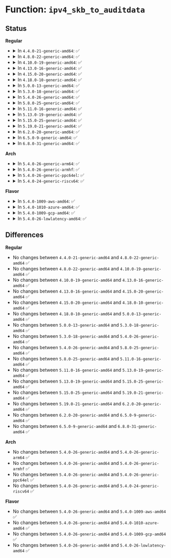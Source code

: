 # Function: <code>ipv4_skb_to_auditdata</code>

## Status
<b>Regular</b>
<ul>
<li>
<details>
<summary>In <code>4.4.0-21-generic-amd64</code>: ✅</summary>

```c
int ipv4_skb_to_auditdata(struct sk_buff * skb, struct common_audit_data * ad, u8 * proto)
```

```json
{
  "name": "ipv4_skb_to_auditdata",
  "collision_type": "Unique Global",
  "inline_type": "No",
  "funcs": [
    {
      "addr": 18446744071582409152,
      "name": "ipv4_skb_to_auditdata",
      "external": true,
      "loc": "security/lsm_audit.c:42",
      "file": "security/lsm_audit.c",
      "inline": "seen, unknown",
      "caller_inline": [],
      "caller_func": [
        "security/smack/smack_lsm.c:smack_inet_conn_request",
        "security/smack/smack_lsm.c:smack_socket_sock_rcv_skb"
      ]
    }
  ],
  "symbols": [
    {
      "addr": 18446744071582409152,
      "name": "ipv4_skb_to_auditdata",
      "section": ".text",
      "bind": "STB_GLOBAL",
      "size": 151
    }
  ]
}
```
</details>
</li>
<li>
<details>
<summary>In <code>4.8.0-22-generic-amd64</code>: ✅</summary>

```c
int ipv4_skb_to_auditdata(struct sk_buff * skb, struct common_audit_data * ad, u8 * proto)
```

```json
{
  "name": "ipv4_skb_to_auditdata",
  "collision_type": "Unique Global",
  "inline_type": "No",
  "funcs": [
    {
      "addr": 18446744071582630560,
      "name": "ipv4_skb_to_auditdata",
      "external": true,
      "loc": "security/lsm_audit.c:42",
      "file": "security/lsm_audit.c",
      "inline": "seen, unknown",
      "caller_inline": [],
      "caller_func": [
        "security/smack/smack_lsm.c:smack_inet_conn_request",
        "security/smack/smack_lsm.c:smack_socket_sock_rcv_skb"
      ]
    }
  ],
  "symbols": [
    {
      "addr": 18446744071582630560,
      "name": "ipv4_skb_to_auditdata",
      "section": ".text",
      "bind": "STB_GLOBAL",
      "size": 151
    }
  ]
}
```
</details>
</li>
<li>
<details>
<summary>In <code>4.10.0-19-generic-amd64</code>: ✅</summary>

```c
int ipv4_skb_to_auditdata(struct sk_buff * skb, struct common_audit_data * ad, u8 * proto)
```

```json
{
  "name": "ipv4_skb_to_auditdata",
  "collision_type": "Unique Global",
  "inline_type": "No",
  "funcs": [
    {
      "addr": 18446744071582723664,
      "name": "ipv4_skb_to_auditdata",
      "external": true,
      "loc": "security/lsm_audit.c:42",
      "file": "security/lsm_audit.c",
      "inline": "seen, unknown",
      "caller_inline": [],
      "caller_func": [
        "security/smack/smack_lsm.c:smack_inet_conn_request",
        "security/smack/smack_lsm.c:smack_socket_sock_rcv_skb"
      ]
    }
  ],
  "symbols": [
    {
      "addr": 18446744071582723664,
      "name": "ipv4_skb_to_auditdata",
      "section": ".text",
      "bind": "STB_GLOBAL",
      "size": 151
    }
  ]
}
```
</details>
</li>
<li>
<details>
<summary>In <code>4.13.0-16-generic-amd64</code>: ✅</summary>

```c
int ipv4_skb_to_auditdata(struct sk_buff * skb, struct common_audit_data * ad, u8 * proto)
```

```json
{
  "name": "ipv4_skb_to_auditdata",
  "collision_type": "Unique Global",
  "inline_type": "No",
  "funcs": [
    {
      "addr": 18446744071582816288,
      "name": "ipv4_skb_to_auditdata",
      "external": true,
      "loc": "security/lsm_audit.c:42",
      "file": "security/lsm_audit.c",
      "inline": "seen, unknown",
      "caller_inline": [],
      "caller_func": [
        "security/smack/smack_lsm.c:smack_inet_conn_request",
        "security/smack/smack_lsm.c:smack_socket_sock_rcv_skb"
      ]
    }
  ],
  "symbols": [
    {
      "addr": 18446744071582816288,
      "name": "ipv4_skb_to_auditdata",
      "section": ".text",
      "bind": "STB_GLOBAL",
      "size": 151
    }
  ]
}
```
</details>
</li>
<li>
<details>
<summary>In <code>4.15.0-20-generic-amd64</code>: ✅</summary>

```c
int ipv4_skb_to_auditdata(struct sk_buff * skb, struct common_audit_data * ad, u8 * proto)
```

```json
{
  "name": "ipv4_skb_to_auditdata",
  "collision_type": "Unique Global",
  "inline_type": "No",
  "funcs": [
    {
      "addr": 18446744071582973104,
      "name": "ipv4_skb_to_auditdata",
      "external": true,
      "loc": "security/lsm_audit.c:42",
      "file": "security/lsm_audit.c",
      "inline": "seen, unknown",
      "caller_inline": [],
      "caller_func": [
        "security/smack/smack_lsm.c:smack_inet_conn_request",
        "security/smack/smack_lsm.c:smack_socket_sock_rcv_skb"
      ]
    }
  ],
  "symbols": [
    {
      "addr": 18446744071582973104,
      "name": "ipv4_skb_to_auditdata",
      "section": ".text",
      "bind": "STB_GLOBAL",
      "size": 151
    }
  ]
}
```
</details>
</li>
<li>
<details>
<summary>In <code>4.18.0-10-generic-amd64</code>: ✅</summary>

```c
int ipv4_skb_to_auditdata(struct sk_buff * skb, struct common_audit_data * ad, u8 * proto)
```

```json
{
  "name": "ipv4_skb_to_auditdata",
  "collision_type": "Unique Global",
  "inline_type": "No",
  "funcs": [
    {
      "addr": 18446744071583175264,
      "name": "ipv4_skb_to_auditdata",
      "external": true,
      "loc": "security/lsm_audit.c:42",
      "file": "security/lsm_audit.c",
      "inline": "seen, unknown",
      "caller_inline": [],
      "caller_func": [
        "security/smack/smack_lsm.c:smack_inet_conn_request",
        "security/smack/smack_lsm.c:smack_socket_sock_rcv_skb"
      ]
    }
  ],
  "symbols": [
    {
      "addr": 18446744071583175264,
      "name": "ipv4_skb_to_auditdata",
      "section": ".text",
      "bind": "STB_GLOBAL",
      "size": 151
    }
  ]
}
```
</details>
</li>
<li>
<details>
<summary>In <code>5.0.0-13-generic-amd64</code>: ✅</summary>

```c
int ipv4_skb_to_auditdata(struct sk_buff * skb, struct common_audit_data * ad, u8 * proto)
```

```json
{
  "name": "ipv4_skb_to_auditdata",
  "collision_type": "Unique Global",
  "inline_type": "No",
  "funcs": [
    {
      "addr": 18446744071583291648,
      "name": "ipv4_skb_to_auditdata",
      "external": true,
      "loc": "security/lsm_audit.c:42",
      "file": "security/lsm_audit.c",
      "inline": "seen, unknown",
      "caller_inline": [],
      "caller_func": [
        "security/smack/smack_lsm.c:smack_inet_conn_request",
        "security/smack/smack_lsm.c:smack_socket_sock_rcv_skb"
      ]
    }
  ],
  "symbols": [
    {
      "addr": 18446744071583291648,
      "name": "ipv4_skb_to_auditdata",
      "section": ".text",
      "bind": "STB_GLOBAL",
      "size": 151
    }
  ]
}
```
</details>
</li>
<li>
<details>
<summary>In <code>5.3.0-18-generic-amd64</code>: ✅</summary>

```c
int ipv4_skb_to_auditdata(struct sk_buff * skb, struct common_audit_data * ad, u8 * proto)
```

```json
{
  "name": "ipv4_skb_to_auditdata",
  "collision_type": "Unique Global",
  "inline_type": "No",
  "funcs": [
    {
      "addr": 18446744071583478976,
      "name": "ipv4_skb_to_auditdata",
      "external": true,
      "loc": "security/lsm_audit.c:39",
      "file": "security/lsm_audit.c",
      "inline": "seen, unknown",
      "caller_inline": [],
      "caller_func": [
        "security/smack/smack_lsm.c:smack_inet_conn_request",
        "security/smack/smack_lsm.c:smack_socket_sock_rcv_skb"
      ]
    }
  ],
  "symbols": [
    {
      "addr": 18446744071583478976,
      "name": "ipv4_skb_to_auditdata",
      "section": ".text",
      "bind": "STB_GLOBAL",
      "size": 155
    }
  ]
}
```
</details>
</li>
<li>
<details>
<summary>In <code>5.4.0-26-generic-amd64</code>: ✅</summary>

```c
int ipv4_skb_to_auditdata(struct sk_buff * skb, struct common_audit_data * ad, u8 * proto)
```

```json
{
  "name": "ipv4_skb_to_auditdata",
  "collision_type": "Unique Global",
  "inline_type": "No",
  "funcs": [
    {
      "addr": 18446744071583584928,
      "name": "ipv4_skb_to_auditdata",
      "external": true,
      "loc": "security/lsm_audit.c:39",
      "file": "security/lsm_audit.c",
      "inline": "seen, unknown",
      "caller_inline": [],
      "caller_func": [
        "security/smack/smack_lsm.c:smack_inet_conn_request",
        "security/smack/smack_lsm.c:smack_socket_sock_rcv_skb"
      ]
    }
  ],
  "symbols": [
    {
      "addr": 18446744071583584928,
      "name": "ipv4_skb_to_auditdata",
      "section": ".text",
      "bind": "STB_GLOBAL",
      "size": 155
    }
  ]
}
```
</details>
</li>
<li>
<details>
<summary>In <code>5.8.0-25-generic-amd64</code>: ✅</summary>

```c
int ipv4_skb_to_auditdata(struct sk_buff * skb, struct common_audit_data * ad, u8 * proto)
```

```json
{
  "name": "ipv4_skb_to_auditdata",
  "collision_type": "Unique Global",
  "inline_type": "No",
  "funcs": [
    {
      "addr": 18446744071583937600,
      "name": "ipv4_skb_to_auditdata",
      "external": true,
      "loc": "security/lsm_audit.c:40",
      "file": "security/lsm_audit.c",
      "inline": "seen, unknown",
      "caller_inline": [],
      "caller_func": [
        "security/smack/smack_lsm.c:smack_inet_conn_request",
        "security/smack/smack_lsm.c:smack_socket_sock_rcv_skb"
      ]
    }
  ],
  "symbols": [
    {
      "addr": 18446744071583937600,
      "name": "ipv4_skb_to_auditdata",
      "section": ".text",
      "bind": "STB_GLOBAL",
      "size": 155
    }
  ]
}
```
</details>
</li>
<li>
<details>
<summary>In <code>5.11.0-16-generic-amd64</code>: ✅</summary>

```c
int ipv4_skb_to_auditdata(struct sk_buff * skb, struct common_audit_data * ad, u8 * proto)
```

```json
{
  "name": "ipv4_skb_to_auditdata",
  "collision_type": "Unique Global",
  "inline_type": "No",
  "funcs": [
    {
      "addr": 18446744071584057552,
      "name": "ipv4_skb_to_auditdata",
      "external": true,
      "loc": "security/lsm_audit.c:40",
      "file": "security/lsm_audit.c",
      "inline": "seen, unknown",
      "caller_inline": [],
      "caller_func": [
        "security/smack/smack_lsm.c:smack_inet_conn_request",
        "security/smack/smack_lsm.c:smack_socket_sock_rcv_skb"
      ]
    }
  ],
  "symbols": [
    {
      "addr": 18446744071584057552,
      "name": "ipv4_skb_to_auditdata",
      "section": ".text",
      "bind": "STB_GLOBAL",
      "size": 155
    }
  ]
}
```
</details>
</li>
<li>
<details>
<summary>In <code>5.13.0-19-generic-amd64</code>: ✅</summary>

```c
int ipv4_skb_to_auditdata(struct sk_buff * skb, struct common_audit_data * ad, u8 * proto)
```

```json
{
  "name": "ipv4_skb_to_auditdata",
  "collision_type": "Unique Global",
  "inline_type": "No",
  "funcs": [
    {
      "addr": 18446744071584085568,
      "name": "ipv4_skb_to_auditdata",
      "external": true,
      "loc": "security/lsm_audit.c:40",
      "file": "security/lsm_audit.c",
      "inline": "seen, unknown",
      "caller_inline": [],
      "caller_func": [
        "security/smack/smack_lsm.c:smack_inet_conn_request",
        "security/smack/smack_lsm.c:smack_socket_sock_rcv_skb"
      ]
    }
  ],
  "symbols": [
    {
      "addr": 18446744071584085568,
      "name": "ipv4_skb_to_auditdata",
      "section": ".text",
      "bind": "STB_GLOBAL",
      "size": 159
    }
  ]
}
```
</details>
</li>
<li>
<details>
<summary>In <code>5.15.0-25-generic-amd64</code>: ✅</summary>

```c
int ipv4_skb_to_auditdata(struct sk_buff * skb, struct common_audit_data * ad, u8 * proto)
```

```json
{
  "name": "ipv4_skb_to_auditdata",
  "collision_type": "Unique Global",
  "inline_type": "No",
  "funcs": [
    {
      "addr": 18446744071584458416,
      "name": "ipv4_skb_to_auditdata",
      "external": true,
      "loc": "security/lsm_audit.c:40",
      "file": "security/lsm_audit.c",
      "inline": "seen, unknown",
      "caller_inline": [],
      "caller_func": [
        "security/smack/smack_lsm.c:smack_inet_conn_request",
        "security/smack/smack_lsm.c:smack_socket_sock_rcv_skb"
      ]
    }
  ],
  "symbols": [
    {
      "addr": 18446744071584458416,
      "name": "ipv4_skb_to_auditdata",
      "section": ".text",
      "bind": "STB_GLOBAL",
      "size": 159
    }
  ]
}
```
</details>
</li>
<li>
<details>
<summary>In <code>5.19.0-21-generic-amd64</code>: ✅</summary>

```c
int ipv4_skb_to_auditdata(struct sk_buff * skb, struct common_audit_data * ad, u8 * proto)
```

```json
{
  "name": "ipv4_skb_to_auditdata",
  "collision_type": "Unique Global",
  "inline_type": "No",
  "funcs": [
    {
      "addr": 18446744071585092608,
      "name": "ipv4_skb_to_auditdata",
      "external": true,
      "loc": "security/lsm_audit.c:40",
      "file": "security/lsm_audit.c",
      "inline": "seen, unknown",
      "caller_inline": [],
      "caller_func": [
        "security/smack/smack_lsm.c:smack_inet_conn_request",
        "security/smack/smack_lsm.c:smack_socket_sock_rcv_skb"
      ]
    }
  ],
  "symbols": [
    {
      "addr": 18446744071585092608,
      "name": "ipv4_skb_to_auditdata",
      "section": ".text",
      "bind": "STB_GLOBAL",
      "size": 185
    }
  ]
}
```
</details>
</li>
<li>
<details>
<summary>In <code>6.2.0-20-generic-amd64</code>: ✅</summary>

```c
int ipv4_skb_to_auditdata(struct sk_buff * skb, struct common_audit_data * ad, u8 * proto)
```

```json
{
  "name": "ipv4_skb_to_auditdata",
  "collision_type": "Unique Global",
  "inline_type": "No",
  "funcs": [
    {
      "addr": 18446744071585816288,
      "name": "ipv4_skb_to_auditdata",
      "external": true,
      "loc": "security/lsm_audit.c:40",
      "file": "security/lsm_audit.c",
      "inline": "seen, unknown",
      "caller_inline": [],
      "caller_func": [
        "security/smack/smack_lsm.c:smack_inet_conn_request",
        "security/smack/smack_lsm.c:smack_socket_sock_rcv_skb"
      ]
    }
  ],
  "symbols": [
    {
      "addr": 18446744071585816288,
      "name": "ipv4_skb_to_auditdata",
      "section": ".text",
      "bind": "STB_GLOBAL",
      "size": 177
    }
  ]
}
```
</details>
</li>
<li>
<details>
<summary>In <code>6.5.0-9-generic-amd64</code>: ✅</summary>

```c
int ipv4_skb_to_auditdata(struct sk_buff * skb, struct common_audit_data * ad, u8 * proto)
```

```json
{
  "name": "ipv4_skb_to_auditdata",
  "collision_type": "Unique Global",
  "inline_type": "No",
  "funcs": [
    {
      "addr": 18446744071586048192,
      "name": "ipv4_skb_to_auditdata",
      "external": true,
      "loc": "security/lsm_audit.c:40",
      "file": "security/lsm_audit.c",
      "inline": "seen, unknown",
      "caller_inline": [],
      "caller_func": [
        "security/smack/smack_lsm.c:smack_inet_conn_request",
        "security/smack/smack_lsm.c:smack_socket_sock_rcv_skb"
      ]
    }
  ],
  "symbols": [
    {
      "addr": 18446744071586048192,
      "name": "ipv4_skb_to_auditdata",
      "section": ".text",
      "bind": "STB_GLOBAL",
      "size": 177
    }
  ]
}
```
</details>
</li>
<li>
<details>
<summary>In <code>6.8.0-31-generic-amd64</code>: ✅</summary>

```c
int ipv4_skb_to_auditdata(struct sk_buff * skb, struct common_audit_data * ad, u8 * proto)
```

```json
{
  "name": "ipv4_skb_to_auditdata",
  "collision_type": "Unique Global",
  "inline_type": "No",
  "funcs": [
    {
      "addr": 18446744071586296976,
      "name": "ipv4_skb_to_auditdata",
      "external": true,
      "loc": "security/lsm_audit.c:40",
      "file": "security/lsm_audit.c",
      "inline": "seen, unknown",
      "caller_inline": [],
      "caller_func": [
        "security/smack/smack_lsm.c:smack_inet_conn_request",
        "security/smack/smack_lsm.c:smack_socket_sock_rcv_skb"
      ]
    }
  ],
  "symbols": [
    {
      "addr": 18446744071586296976,
      "name": "ipv4_skb_to_auditdata",
      "section": ".text",
      "bind": "STB_GLOBAL",
      "size": 177
    }
  ]
}
```
</details>
</li>
</ul>
<b>Arch</b>
<ul>
<li>
<details>
<summary>In <code>5.4.0-26-generic-arm64</code>: ✅</summary>

```c
int ipv4_skb_to_auditdata(struct sk_buff * skb, struct common_audit_data * ad, u8 * proto)
```

```json
{
  "name": "ipv4_skb_to_auditdata",
  "collision_type": "Unique Global",
  "inline_type": "No",
  "funcs": [
    {
      "addr": 18446603336495363920,
      "name": "ipv4_skb_to_auditdata",
      "external": true,
      "loc": "security/lsm_audit.c:39",
      "file": "security/lsm_audit.c",
      "inline": "seen, unknown",
      "caller_inline": [],
      "caller_func": [
        "security/smack/smack_lsm.c:smack_inet_conn_request",
        "security/smack/smack_lsm.c:smack_socket_sock_rcv_skb"
      ]
    }
  ],
  "symbols": [
    {
      "addr": 18446603336495363920,
      "name": "ipv4_skb_to_auditdata",
      "section": ".text",
      "bind": "STB_GLOBAL",
      "size": 228
    }
  ]
}
```
</details>
</li>
<li>
<details>
<summary>In <code>5.4.0-26-generic-armhf</code>: ✅</summary>

```c
int ipv4_skb_to_auditdata(struct sk_buff * skb, struct common_audit_data * ad, u8 * proto)
```

```json
{
  "name": "ipv4_skb_to_auditdata",
  "collision_type": "Unique Global",
  "inline_type": "No",
  "funcs": [
    {
      "addr": 3228738960,
      "name": "ipv4_skb_to_auditdata",
      "external": true,
      "loc": "security/lsm_audit.c:39",
      "file": "security/lsm_audit.c",
      "inline": "seen, unknown",
      "caller_inline": [],
      "caller_func": [
        "security/smack/smack_lsm.c:smack_inet_conn_request",
        "security/smack/smack_lsm.c:smack_socket_sock_rcv_skb"
      ]
    }
  ],
  "symbols": [
    {
      "addr": 3228738960,
      "name": "ipv4_skb_to_auditdata",
      "section": ".text",
      "bind": "STB_GLOBAL",
      "size": 196
    }
  ]
}
```
</details>
</li>
<li>
<details>
<summary>In <code>5.4.0-26-generic-ppc64el</code>: ✅</summary>

```c
int ipv4_skb_to_auditdata(struct sk_buff * skb, struct common_audit_data * ad, u8 * proto)
```

```json
{
  "name": "ipv4_skb_to_auditdata",
  "collision_type": "Unique Global",
  "inline_type": "No",
  "funcs": [
    {
      "addr": 13835058055289376224,
      "name": "ipv4_skb_to_auditdata",
      "external": true,
      "loc": "security/lsm_audit.c:39",
      "file": "security/lsm_audit.c",
      "inline": "seen, unknown",
      "caller_inline": [],
      "caller_func": [
        "security/smack/smack_lsm.c:smack_inet_conn_request",
        "security/smack/smack_lsm.c:smack_socket_sock_rcv_skb"
      ]
    }
  ],
  "symbols": [
    {
      "addr": 13835058055289376224,
      "name": "ipv4_skb_to_auditdata",
      "section": ".text",
      "bind": "STB_GLOBAL",
      "size": 192
    }
  ]
}
```
</details>
</li>
<li>
<details>
<summary>In <code>5.4.0-24-generic-riscv64</code>: ✅</summary>

```c
int ipv4_skb_to_auditdata(struct sk_buff * skb, struct common_audit_data * ad, u8 * proto)
```

```json
{
  "name": "ipv4_skb_to_auditdata",
  "collision_type": "Unique Global",
  "inline_type": "No",
  "funcs": [
    {
      "addr": 18446743936274570400,
      "name": "ipv4_skb_to_auditdata",
      "external": true,
      "loc": "security/lsm_audit.c:39",
      "file": "security/lsm_audit.c",
      "inline": "seen, unknown",
      "caller_inline": [],
      "caller_func": [
        "security/smack/smack_lsm.c:smack_inet_conn_request",
        "security/smack/smack_lsm.c:smack_socket_sock_rcv_skb"
      ]
    }
  ],
  "symbols": [
    {
      "addr": 18446743936274570400,
      "name": "ipv4_skb_to_auditdata",
      "section": ".text",
      "bind": "STB_GLOBAL",
      "size": 186
    }
  ]
}
```
</details>
</li>
</ul>
<b>Flavor</b>
<ul>
<li>
<details>
<summary>In <code>5.4.0-1009-aws-amd64</code>: ✅</summary>

```c
int ipv4_skb_to_auditdata(struct sk_buff * skb, struct common_audit_data * ad, u8 * proto)
```

```json
{
  "name": "ipv4_skb_to_auditdata",
  "collision_type": "Unique Global",
  "inline_type": "No",
  "funcs": [
    {
      "addr": 18446744071583553664,
      "name": "ipv4_skb_to_auditdata",
      "external": true,
      "loc": "security/lsm_audit.c:39",
      "file": "security/lsm_audit.c",
      "inline": "seen, unknown",
      "caller_inline": [],
      "caller_func": [
        "security/smack/smack_lsm.c:smack_inet_conn_request",
        "security/smack/smack_lsm.c:smack_socket_sock_rcv_skb"
      ]
    }
  ],
  "symbols": [
    {
      "addr": 18446744071583553664,
      "name": "ipv4_skb_to_auditdata",
      "section": ".text",
      "bind": "STB_GLOBAL",
      "size": 155
    }
  ]
}
```
</details>
</li>
<li>
<details>
<summary>In <code>5.4.0-1010-azure-amd64</code>: ✅</summary>

```c
int ipv4_skb_to_auditdata(struct sk_buff * skb, struct common_audit_data * ad, u8 * proto)
```

```json
{
  "name": "ipv4_skb_to_auditdata",
  "collision_type": "Unique Global",
  "inline_type": "No",
  "funcs": [
    {
      "addr": 18446744071583490720,
      "name": "ipv4_skb_to_auditdata",
      "external": true,
      "loc": "security/lsm_audit.c:39",
      "file": "security/lsm_audit.c",
      "inline": "seen, unknown",
      "caller_inline": [],
      "caller_func": [
        "security/smack/smack_lsm.c:smack_inet_conn_request",
        "security/smack/smack_lsm.c:smack_socket_sock_rcv_skb"
      ]
    }
  ],
  "symbols": [
    {
      "addr": 18446744071583490720,
      "name": "ipv4_skb_to_auditdata",
      "section": ".text",
      "bind": "STB_GLOBAL",
      "size": 155
    }
  ]
}
```
</details>
</li>
<li>
<details>
<summary>In <code>5.4.0-1009-gcp-amd64</code>: ✅</summary>

```c
int ipv4_skb_to_auditdata(struct sk_buff * skb, struct common_audit_data * ad, u8 * proto)
```

```json
{
  "name": "ipv4_skb_to_auditdata",
  "collision_type": "Unique Global",
  "inline_type": "No",
  "funcs": [
    {
      "addr": 18446744071583537440,
      "name": "ipv4_skb_to_auditdata",
      "external": true,
      "loc": "security/lsm_audit.c:39",
      "file": "security/lsm_audit.c",
      "inline": "seen, unknown",
      "caller_inline": [],
      "caller_func": [
        "security/smack/smack_lsm.c:smack_inet_conn_request",
        "security/smack/smack_lsm.c:smack_socket_sock_rcv_skb"
      ]
    }
  ],
  "symbols": [
    {
      "addr": 18446744071583537440,
      "name": "ipv4_skb_to_auditdata",
      "section": ".text",
      "bind": "STB_GLOBAL",
      "size": 155
    }
  ]
}
```
</details>
</li>
<li>
<details>
<summary>In <code>5.4.0-26-lowlatency-amd64</code>: ✅</summary>

```c
int ipv4_skb_to_auditdata(struct sk_buff * skb, struct common_audit_data * ad, u8 * proto)
```

```json
{
  "name": "ipv4_skb_to_auditdata",
  "collision_type": "Unique Global",
  "inline_type": "No",
  "funcs": [
    {
      "addr": 18446744071583634384,
      "name": "ipv4_skb_to_auditdata",
      "external": true,
      "loc": "security/lsm_audit.c:39",
      "file": "security/lsm_audit.c",
      "inline": "seen, unknown",
      "caller_inline": [],
      "caller_func": [
        "security/smack/smack_lsm.c:smack_inet_conn_request",
        "security/smack/smack_lsm.c:smack_socket_sock_rcv_skb"
      ]
    }
  ],
  "symbols": [
    {
      "addr": 18446744071583634384,
      "name": "ipv4_skb_to_auditdata",
      "section": ".text",
      "bind": "STB_GLOBAL",
      "size": 155
    }
  ]
}
```
</details>
</li>
</ul>

## Differences
<b>Regular</b>
<ul>
<li>
No changes between <code>4.4.0-21-generic-amd64</code> and <code>4.8.0-22-generic-amd64</code> ✅
</li>
<li>
No changes between <code>4.8.0-22-generic-amd64</code> and <code>4.10.0-19-generic-amd64</code> ✅
</li>
<li>
No changes between <code>4.10.0-19-generic-amd64</code> and <code>4.13.0-16-generic-amd64</code> ✅
</li>
<li>
No changes between <code>4.13.0-16-generic-amd64</code> and <code>4.15.0-20-generic-amd64</code> ✅
</li>
<li>
No changes between <code>4.15.0-20-generic-amd64</code> and <code>4.18.0-10-generic-amd64</code> ✅
</li>
<li>
No changes between <code>4.18.0-10-generic-amd64</code> and <code>5.0.0-13-generic-amd64</code> ✅
</li>
<li>
No changes between <code>5.0.0-13-generic-amd64</code> and <code>5.3.0-18-generic-amd64</code> ✅
</li>
<li>
No changes between <code>5.3.0-18-generic-amd64</code> and <code>5.4.0-26-generic-amd64</code> ✅
</li>
<li>
No changes between <code>5.4.0-26-generic-amd64</code> and <code>5.8.0-25-generic-amd64</code> ✅
</li>
<li>
No changes between <code>5.8.0-25-generic-amd64</code> and <code>5.11.0-16-generic-amd64</code> ✅
</li>
<li>
No changes between <code>5.11.0-16-generic-amd64</code> and <code>5.13.0-19-generic-amd64</code> ✅
</li>
<li>
No changes between <code>5.13.0-19-generic-amd64</code> and <code>5.15.0-25-generic-amd64</code> ✅
</li>
<li>
No changes between <code>5.15.0-25-generic-amd64</code> and <code>5.19.0-21-generic-amd64</code> ✅
</li>
<li>
No changes between <code>5.19.0-21-generic-amd64</code> and <code>6.2.0-20-generic-amd64</code> ✅
</li>
<li>
No changes between <code>6.2.0-20-generic-amd64</code> and <code>6.5.0-9-generic-amd64</code> ✅
</li>
<li>
No changes between <code>6.5.0-9-generic-amd64</code> and <code>6.8.0-31-generic-amd64</code> ✅
</li>
</ul>
<b>Arch</b>
<ul>
<li>
No changes between <code>5.4.0-26-generic-amd64</code> and <code>5.4.0-26-generic-arm64</code> ✅
</li>
<li>
No changes between <code>5.4.0-26-generic-amd64</code> and <code>5.4.0-26-generic-armhf</code> ✅
</li>
<li>
No changes between <code>5.4.0-26-generic-amd64</code> and <code>5.4.0-26-generic-ppc64el</code> ✅
</li>
<li>
No changes between <code>5.4.0-26-generic-amd64</code> and <code>5.4.0-24-generic-riscv64</code> ✅
</li>
</ul>
<b>Flavor</b>
<ul>
<li>
No changes between <code>5.4.0-26-generic-amd64</code> and <code>5.4.0-1009-aws-amd64</code> ✅
</li>
<li>
No changes between <code>5.4.0-26-generic-amd64</code> and <code>5.4.0-1010-azure-amd64</code> ✅
</li>
<li>
No changes between <code>5.4.0-26-generic-amd64</code> and <code>5.4.0-1009-gcp-amd64</code> ✅
</li>
<li>
No changes between <code>5.4.0-26-generic-amd64</code> and <code>5.4.0-26-lowlatency-amd64</code> ✅
</li>
</ul>
